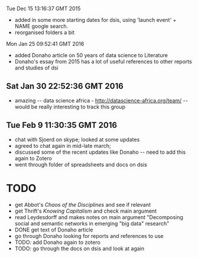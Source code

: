 
Tue Dec 15 13:16:37 GMT 2015

- added in some more starting dates for dsis, using 'launch event' + NAME google search. 
- reorganised folders a bit


Mon Jan 25 09:52:41 GMT 2016
- added Donaho article on 50 years of data science to Literature 
- Donaho's essay from 2015 has a lot of useful references to other reports and studies of dsi


## Sat Jan 30 22:52:36 GMT 2016

- amazing  -- data science africa - http://datascience-africa.org/team/ -- would be really interesting to track this group

## Tue Feb  9 11:30:35 GMT 2016

- chat with Sjoerd  on skype; looked at some updates
- agreed to chat again in mid-late march;
- discussed some of the recent updates like Donaho -- need to add this again to Zotero 
- went through folder of spreadsheets and docs on dsis

# TODO
- get Abbot's _Chaos of the Disciplines_ and see if relevant
- get Thrift's _Knowing Capitalism_ and check main argument
- read Leydesdorff and makes notes on main argument "Decomposing social and semantic networks in emerging "big data" research" 
- DONE get text of Donaho article
- go through Donaho looking for reports and references to use
- TODO: add Donaho again to zotero
- TODO: go through the docs on dsis and look at again




